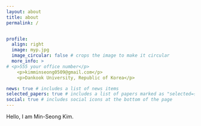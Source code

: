 ```yaml
---
layout: about
title: about
permalink: /


profile:
  align: right
  image: myp.jpg
  image_circular: false # crops the image to make it circular
  more_info: >
# <p>555 your office number</p>
    <p>kimminseong0509@gmail.com</p>
    <p>Dankook University, Republic of Korea</p>

news: true # includes a list of news items
selected_papers: true # includes a list of papers marked as "selected={true}"
social: true # includes social icons at the bottom of the page
---
```


Hello, I am Min-Seong Kim.